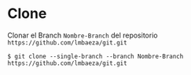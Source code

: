 # Clone

Clonar el Branch `Nombre-Branch` del repositorio `https://github.com/lmbaeza/git.git`

```console
$ git clone --single-branch --branch Nombre-Branch https://github.com/lmbaeza/git.git
```